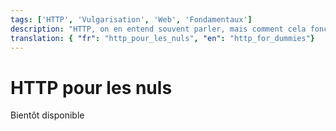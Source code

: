 ```yaml
---
tags: ['HTTP', 'Vulgarisation', 'Web', 'Fondamentaux']
description: "HTTP, on en entend souvent parler, mais comment cela fonctionne réellement ?"
translation: { "fr": "http_pour_les_nuls", "en": "http_for_dummies"}
---
```


# HTTP pour les nuls

Bientôt disponible